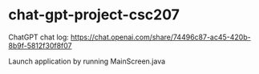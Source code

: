 # chat-gpt-project-csc207

ChatGPT chat log: https://chat.openai.com/share/74496c87-ac45-420b-8b9f-5812f30f8f07

Launch application by running MainScreen.java
